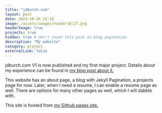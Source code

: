 ```yaml
---
title: "jdburch.com"
layout: post
date: 2023-10-26 22:10
image: /assets/images/header10:27.png
headerImage: true
projects: true
hidden: true # don't count this post in blog pagination
description: "My website"
category: project
externalLink: false
---
```


jdburch.com V1 is now published and my first major project. Details about my experience can be found in [my blog post about it.](https://burchjoh002.github.io/my-website-is-published/)

This website has an about page, a blog with Jekyll Pagination, a projects page for now. Later, when I need a resume, I can enable a resume page as well. There are options for many other pages as well, which I will dabble with. 

This site is hosted from [my Github pages site.](https://github.com/JDBurchHuzzah/jdburchhuzzah.github.io)
